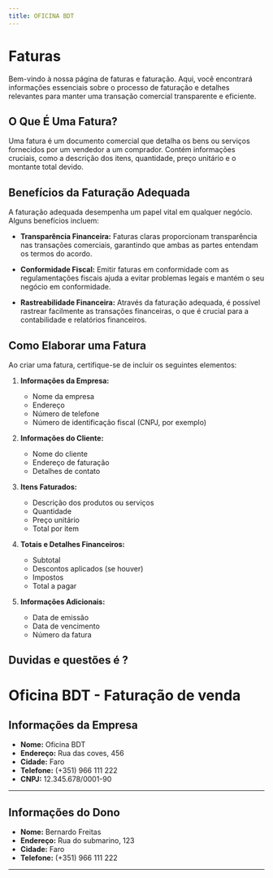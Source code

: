 ```yaml
---
title: OFICINA BDT
---
```


# Faturas

Bem-vindo à nossa página de faturas e faturação. Aqui, você encontrará informações essenciais sobre o processo de faturação e detalhes relevantes para manter uma transação comercial transparente e eficiente.

## O Que É Uma Fatura?

Uma fatura é um documento comercial que detalha os bens ou serviços fornecidos por um vendedor a um comprador. Contém informações cruciais, como a descrição dos itens, quantidade, preço unitário e o montante total devido.

## Benefícios da Faturação Adequada

A faturação adequada desempenha um papel vital em qualquer negócio. Alguns benefícios incluem:

- **Transparência Financeira:** Faturas claras proporcionam transparência nas transações comerciais, garantindo que ambas as partes entendam os termos do acordo.

- **Conformidade Fiscal:** Emitir faturas em conformidade com as regulamentações fiscais ajuda a evitar problemas legais e mantém o seu negócio em conformidade.

- **Rastreabilidade Financeira:** Através da faturação adequada, é possível rastrear facilmente as transações financeiras, o que é crucial para a contabilidade e relatórios financeiros.

## Como Elaborar uma Fatura

Ao criar uma fatura, certifique-se de incluir os seguintes elementos:

1. **Informações da Empresa:**
   - Nome da empresa
   - Endereço
   - Número de telefone
   - Número de identificação fiscal (CNPJ, por exemplo)

2. **Informações do Cliente:**
   - Nome do cliente
   - Endereço de faturação
   - Detalhes de contato

3. **Itens Faturados:**
   - Descrição dos produtos ou serviços
   - Quantidade
   - Preço unitário
   - Total por item

4. **Totais e Detalhes Financeiros:**
   - Subtotal
   - Descontos aplicados (se houver)
   - Impostos
   - Total a pagar

5. **Informações Adicionais:**
   - Data de emissão
   - Data de vencimento
   - Número da fatura

## Duvidas e questões é ?

# Oficina BDT - Faturação de venda

## Informações da Empresa
- **Nome:** Oficina BDT
- **Endereço:** Rua das coves, 456
- **Cidade:** Faro
- **Telefone:** (+351) 966 111 222
- **CNPJ:** 12.345.678/0001-90

---

## Informações do Dono
- **Nome:** Bernardo Freitas
- **Endereço:** Rua do submarino, 123
- **Cidade:** Faro
- **Telefone:** (+351) 966 111 222

---

